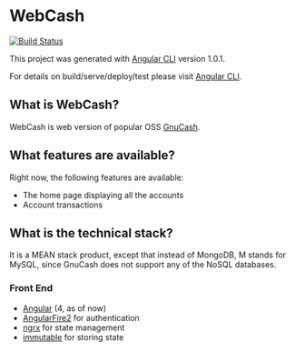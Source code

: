 # WebCash
[![Build Status](https://travis-ci.org/nulldev07/web-cash.svg?branch=master)](https://travis-ci.org/nulldev07/web-cash)

This project was generated with [Angular CLI](https://github.com/angular/angular-cli) version 1.0.1.

For details on build/serve/deploy/test please visit [Angular CLI](https://github.com/angular/angular-cli).

## What is WebCash?

WebCash is web version of popular OSS [GnuCash](www.gnucash.org).

## What features are available?

Right now, the following features are available:

* The home page displaying all the accounts
* Account transactions

## What is the technical stack?

It is a MEAN stack product, except that instead of MongoDB, M stands for MySQL, since GnuCash does not support any of the NoSQL databases.

### Front End
* [Angular](https://angular.io/) (4, as of now)
* [AngularFire2](https://github.com/angular/angularfire2) for authentication
* [ngrx](https://github.com/ngrx) for state management
* [immutable](https://facebook.github.io/immutable-js/) for storing state
